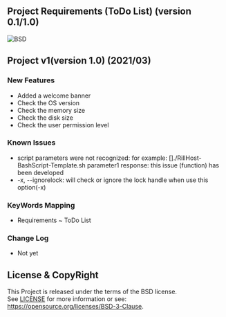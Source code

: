
Project Requirements (ToDo List)
(version 0.1/1.0)
--------------------------------

![BSD](https://img.shields.io/badge/License-BSD3-blue.svg)


## Project v1(version 1.0) (2021/03)

### New Features
- Added a welcome banner
- Check the OS version
- Check the memory size
- Check the disk size
- Check the user permission level

### Known Issues
- script parameters were not recognized: 
  for example: []./RillHost-BashScript-Template.sh parameter1
  response: this issue (function) has been developed
- -x, --ignorelock: will check or ignore the lock handle when use this option(-x)

### KeyWords Mapping
- Requirements ~ ToDo List

### Change Log
- Not yet

## License & CopyRight
This Project is released under the terms of the BSD license.  
See [LICENSE](LICENSE.txt) for more information or see:  
https://opensource.org/licenses/BSD-3-Clause.
